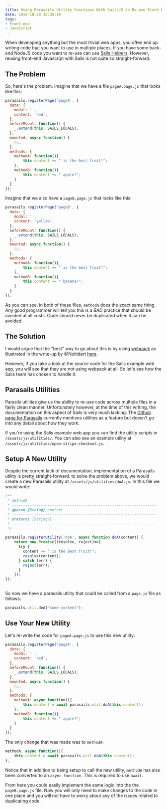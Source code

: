 ```yaml
---
title: Using Parasails Utility Functions With SailsJS to Re-use Front-End Code
date: 2019-10-28 18:35:19
tags: 
- Front-end
- JavaScript
---
```

When developing anything but the most trivial web apps, you often end up writing code that you want to use in multiple places. If you have some back-end NodeJS code you want to re-use can use [Sails Helpers](https://sailsjs.com/documentation/concepts/helpers). However, reusing front-end Javascript with Sails is not quite so straight-forward. 

## The Problem

So, here's the problem. Imagine that we have a file ```pageA.page.js``` that looks like this:

```javascript
parasails.registerPage('pageA', {
  data: {
    modal: '',
    content: 'red',
  },
  beforeMount: function() {
    _.extend(this, SAILS_LOCALS);
  },
  mounted: async function() {
    //…
  },
  methods: {
    methodA: function(){
        this.content += " is the best fruit!";
    },
    methodB: function(){
        this.content += " apple!";
    }
  }
});
```

Imagine that we also have a ```pageB.page.js``` that looks like this:

```javascript
parasails.registerPage('pageB', {
  data: {
    modal: '',
    content: 'yellow',
  },
  beforeMount: function() {
    _.extend(this, SAILS_LOCALS);
  },
  mounted: async function() {
    //…
  },
  methods: {
    methodA: function(){
        this.content += " is the best fruit!";
    },
    methodB: function(){
        this.content += " banana!";
    }
  }
});
```

As you can see, in both of these files, ```methodA``` does the exact same thing. Any good programmer will tell you this is a *BAD* practice that should be avoided at all costs. Code should never be duplicated when it can be avoided. 

## The Solution
I would argue that the "best" way to go about this is by using [webpack](https://webpack.js.org/) as illustrated in the write-up by @Noitidart [here](https://medium.com/@Noitidart/adding-code-split-react-frontend-without-losing-vue-to-sails-1-x-app-5642131ed8a0).

However, if you take a look at the source code for the Sails example web app, you will see that they are not using webpack at all. So let's see how the Sails team has chosen to handle it. 

## Parasails Utilities
Parasils utilities give us the ability to re-use code across multiple files in a fairly clean manner. Unfortunately however, at the time of this writing, the documentation on this aspect of Sails is very much lacking. The [Github page for Parasails](https://github.com/mikermcneil/parasails) currently mentions utilities as a feature but doesn't go into any detail about how they work.

If you're using the Sails example web app you can find the utility scripts in ```/assets/js/utilities/```. You can also see an example utility at ```/assets/js/utilities/open-stripe-checkout.js```. 

## Setup A New Utility
Despite the current lack of documentation, implementation of a Parasails utility is pretty straight-forward. to solve the problem above, we would create a new Parasails utility at ```/assets/js/utilities/doA.js```. In this file we would write:
```javascript
/**
 * methodA
 * -----------------------------------------------------------------
 * @param {String} content
 * -----------------------------------------------------------------
 * @returns {String?}  
 * -----------------------------------------------------------------
 */

parasails.registerUtility('doA', async function doA(content) {
    return new Promise((resolve, reject)=>{
      try {
        content += " is the best fruit!";
        resolve(content);
      } catch (err) {
        reject(err);
      }
    });
});
  
```

So now we have a parasails utility that could be called from a ```page.js``` file as follows:
```javascript
parasails.util.doA("some content");
```

## Use Your New Utility
Let's re-write the code for ```pageA.page.js``` to use this new utility:
```javascript
parasails.registerPage('pageA', {
  data: {
    modal: '',
    content: 'red',
  },
  beforeMount: function() {
    _.extend(this, SAILS_LOCALS);
  },
  mounted: async function() {
    //…
  },
  methods: {
    methodA: async function(){
        this.content = await parasails.util.doA(this.content);
    },
    methodB: function(){
        this.content += " apple!";
    }
  }
});
```
The only change that was made was to ```methodA```:
```javascript
methodA: async function(){
    this.content = await parasails.util.doA(this.content);
},
```
Notice that in addition to being setup to call the new utility, ```methodA``` has also been converted to an ```async function```. This is required to use ```await```. 

From here you could easily implement the same logic into the the ```pageB.page.js``` file. Now you will only need to make changes to the code in one place and you will not have to worry about any of the issues related to duplicating code. 